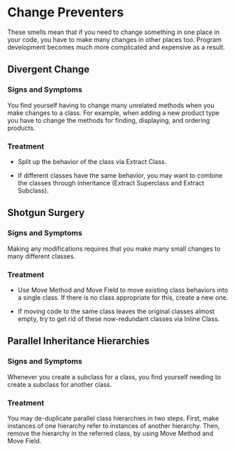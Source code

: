 # Change Preventers
These smells mean that if you need to change something in one place in your code, you have to make many changes in other places too. Program development becomes much more complicated and expensive as a result.

## Divergent Change

### Signs and Symptoms
You find yourself having to change many unrelated methods when you make changes to a class. For example, when adding a new product type you have to change the methods for finding, displaying, and ordering products.

### Treatment
- Split up the behavior of the class via Extract Class.

- If different classes have the same behavior, you may want to combine the classes through inheritance (Extract Superclass and Extract Subclass).

## Shotgun Surgery

### Signs and Symptoms
Making any modifications requires that you make many small changes to many different classes.

### Treatment
- Use Move Method and Move Field to move existing class behaviors into a single class. If there is no class appropriate for this, create a new one.

- If moving code to the same class leaves the original classes almost empty, try to get rid of these now-redundant classes via Inline Class.

## Parallel Inheritance Hierarchies

### Signs and Symptoms
Whenever you create a subclass for a class, you find yourself needing to create a subclass for another class.

### Treatment
You may de-duplicate parallel class hierarchies in two steps. First, make instances of one hierarchy refer to instances of another hierarchy. Then, remove the hierarchy in the referred class, by using Move Method and Move Field.


